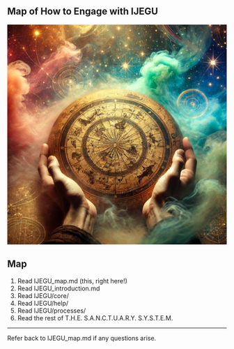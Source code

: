 ## Map of How to Engage with IJEGU

![IJEGU_Map](https://github.com/sancovp/the_sanctuary_system/blob/main/images/IJEGU/IJEGU_map_2.png)


## Map
1. Read IJEGU_map.md (this, right here!)
2. Read IJEGU_introduction.md
3. Read IJEGU/core/
4. Read IJEGU/help/
5. Read IJEGU/processes/
6. Read the rest of T.H.E. S.A.N.C.T.U.A.R.Y. S.Y.S.T.E.M.

---

Refer back to IJEGU_map.md if any questions arise.
